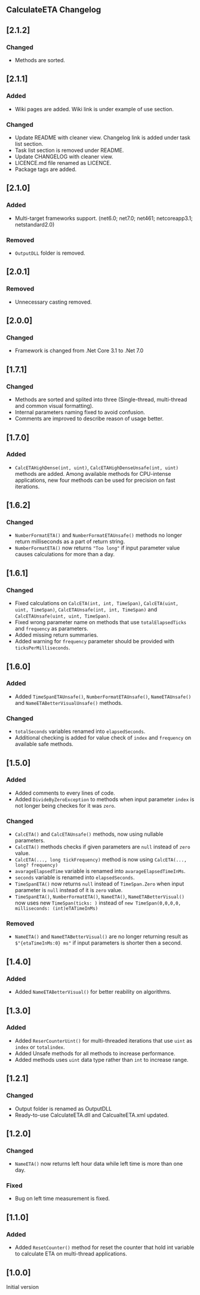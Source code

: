 ## CalculateETA Changelog

<!--
## [Unreleased]

### Added

### Changed

### Removed
-->

## [2.1.2]

### Changed

* Methods are sorted.

## [2.1.1]

### Added
* Wiki pages are added. Wiki link is under example of use section.

### Changed
* Update README with cleaner view. Changelog link is added under task list section.
* Task list section is removed under README.
* Update CHANGELOG with cleaner view.
* LICENCE.md file renamed as LICENCE.
* Package tags are added.

## [2.1.0]

### Added
* Multi-target frameworks support. (net6.0; net7.0; net461; netcoreapp3.1; netstandard2.0)

### Removed
* `OutputDLL` folder is removed.

## [2.0.1]

### Removed
* Unnecessary casting removed.

## [2.0.0]

### Changed
* Framework is changed from .Net Core 3.1 to .Net 7.0

## [1.7.1]

### Changed
* Methods are sorted and splited into three (Single-thread, multi-thread and common visual formatting).
* Internal parameters naming fixed to avoid confusion.
* Comments are improved to describe reason of usage better.

## [1.7.0]

### Added
* `CalcETAHighDense(int, uint)`, `CalcETAHighDenseUnsafe(int, uint)` methods are added. Among available methods for CPU-intense applications, new four methods can be used for precision on fast iterations.

## [1.6.2]

### Changed
* `NumberFormatETA()` and `NumberFormatETAUnsafe()` methods no longer return milliseconds as a part of return string.
* `NumberFormatETA()` now returns `"Too long"` if input parameter value causes calculations for more than a day.

## [1.6.1]

### Changed
* Fixed calculations on `CalcETA(int, int, TimeSpan)`, `CalcETA(uint, uint, TimeSpan)`, `CalcETAUnsafe(int, int, TimeSpan)` and `CalcETAUnsafe(uint, uint, TimeSpan)`.
* Fixed wrong parameter name on methods that use `totalElapsedTicks` and `frequency` as parameters.
* Added missing return summaries.
* Added warning for `frequency` parameter should be provided with `ticksPerMilliseconds`.

## [1.6.0]

### Added
* Added `TimeSpanETAUnsafe()`, `NumberFormatETAUnsafe()`, `NameETAUnsafe()` and `NameETABetterVisualUnsafe()` methods.

### Changed
* `totalSeconds` variables renamed into `elapsedSeconds`.
* Additional checking is added for value check of `index` and `frequency` on available safe methods.

## [1.5.0]

### Added
* Added comments to every lines of code.
* Added `DivideByZeroException` to methods when input parameter `index` is not longer being checkes for it was `zero`.

### Changed
* `CalcETA()` and `CalcETAUnsafe()` methods, now using nullable parameters.
* `CalcETA()` methods checks if given parameters are `null` instead of `zero` value.
* `CalcETA(..., long tickFrequency)` method is now using `CalcETA(..., long? frequency)`
* `avarageElapsedTime` variable is renamed into `avarageElapsedTimeInMs`.
* `seconds` variable is renamed into `elapsedSeconds`.
* `TimeSpanETA()` now returns `null` instead of `TimeSpan.Zero` when input parameter is `null` instead of it is `zero` value.
* `TimeSpanETA()`, `NumberFormatETA()`, `NameETA()`, `NameETABetterVisual()` now uses new `TimeSpan(ticks: )` instead of `new TimeSpan(0,0,0,0, milliseconds: (int)eTATimeInMs)`

### Removed
  * `NameETA()` and `NameETABetterVisual()` are no longer returning result as `$"{etaTimeInMs:0} ms"` if input parameters is shorter then a second.

## [1.4.0]

### Added
 * Added `NameETABetterVisual()` for better reability on algorithms.

## [1.3.0]

### Added
 * Added `ReserCounterUint()` for multi-threaded iterations that use `uint` as `index` or `totalindex`.
 * Added Unsafe methods for all methods to increase performance.
 * Added methods uses `uint` data type rather than `int` to increase range.

## [1.2.1]

### Changed
* Output folder is renamed as OutputDLL
* Ready-to-use CalculateETA.dll and CalcualteETA.xml updated.
  
## [1.2.0]

### Changed
 * `NameETA()` now returns left hour data while left time is more than one day.

### Fixed
 * Bug on left time measurement is fixed.

## [1.1.0]

### Added
 * Added `ResetCounter()` method for reset the counter that hold int variable to calculate ETA on multi-thread applications.

## [1.0.0]
Initial version
